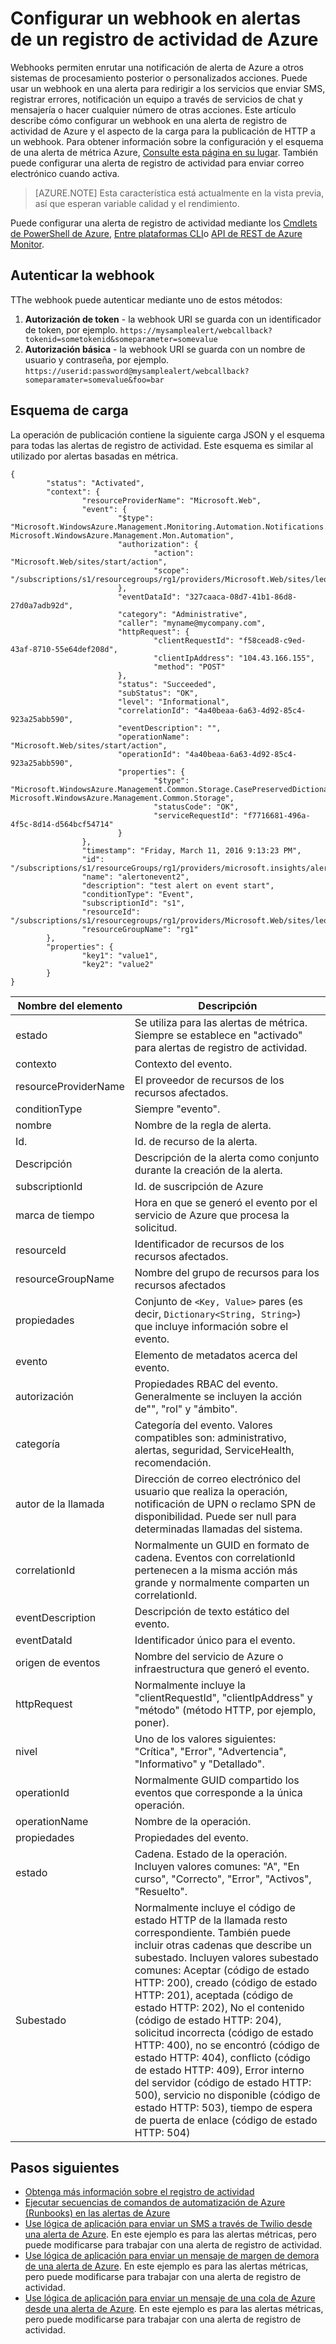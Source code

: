 <properties
    pageTitle="Configurar un webhook en alertas de registro de actividad de Azure | Microsoft Azure"
    description="Vea cómo usar las alertas de registro de actividad para llamar a webhooks. "
    authors="kamathashwin"
    manager="carolz"
    editor=""
    services="monitoring-and-diagnostics"
    documentationCenter="monitoring-and-diagnostics"/>

<tags
    ms.service="monitoring-and-diagnostics"
    ms.workload="na"
    ms.tgt_pltfrm="na"
    ms.devlang="na"
    ms.topic="article"
    ms.date="10/20/2016"
    ms.author="ashwink"/>

# <a name="configure-a-webhook-on-an-azure-activity-log-alerts"></a>Configurar un webhook en alertas de un registro de actividad de Azure

Webhooks permiten enrutar una notificación de alerta de Azure a otros sistemas de procesamiento posterior o personalizados acciones. Puede usar un webhook en una alerta para redirigir a los servicios que enviar SMS, registrar errores, notificación un equipo a través de servicios de chat y mensajería o hacer cualquier número de otras acciones. Este artículo describe cómo configurar un webhook en una alerta de registro de actividad de Azure y el aspecto de la carga para la publicación de HTTP a un webhook. Para obtener información sobre la configuración y el esquema de una alerta de métrica Azure, [Consulte esta página en su lugar](insights-webhooks-alerts.md). También puede configurar una alerta de registro de actividad para enviar correo electrónico cuando activa.

>[AZURE.NOTE] Esta característica está actualmente en la vista previa, así que esperan variable calidad y el rendimiento.

Puede configurar una alerta de registro de actividad mediante los [Cmdlets de PowerShell de Azure](insights-powershell-samples.md#create-alert-rules), [Entre plataformas CLI](insights-cli-samples.md#work-with-alerts)o [API de REST de Azure Monitor](https://msdn.microsoft.com/library/azure/dn933805.aspx).

## <a name="authenticating-the-webhook"></a>Autenticar la webhook
TThe webhook puede autenticar mediante uno de estos métodos:

1. **Autorización de token** - la webhook URI se guarda con un identificador de token, por ejemplo. `https://mysamplealert/webcallback?tokenid=sometokenid&someparameter=somevalue`
2.  **Autorización básica** - la webhook URI se guarda con un nombre de usuario y contraseña, por ejemplo. `https://userid:password@mysamplealert/webcallback?someparamater=somevalue&foo=bar`

## <a name="payload-schema"></a>Esquema de carga
La operación de publicación contiene la siguiente carga JSON y el esquema para todas las alertas de registro de actividad. Este esquema es similar al utilizado por alertas basadas en métrica.

```
{
        "status": "Activated",
        "context": {
                "resourceProviderName": "Microsoft.Web",
                "event": {
                        "$type": "Microsoft.WindowsAzure.Management.Monitoring.Automation.Notifications.GenericNotifications.Datacontracts.InstanceEventContext, Microsoft.WindowsAzure.Management.Mon.Automation",
                        "authorization": {
                                "action": "Microsoft.Web/sites/start/action",
                                "scope": "/subscriptions/s1/resourcegroups/rg1/providers/Microsoft.Web/sites/leoalerttest"
                        },
                        "eventDataId": "327caaca-08d7-41b1-86d8-27d0a7adb92d",
                        "category": "Administrative",
                        "caller": "myname@mycompany.com",
                        "httpRequest": {
                                "clientRequestId": "f58cead8-c9ed-43af-8710-55e64def208d",
                                "clientIpAddress": "104.43.166.155",
                                "method": "POST"
                        },
                        "status": "Succeeded",
                        "subStatus": "OK",
                        "level": "Informational",
                        "correlationId": "4a40beaa-6a63-4d92-85c4-923a25abb590",
                        "eventDescription": "",
                        "operationName": "Microsoft.Web/sites/start/action",
                        "operationId": "4a40beaa-6a63-4d92-85c4-923a25abb590",
                        "properties": {
                                "$type": "Microsoft.WindowsAzure.Management.Common.Storage.CasePreservedDictionary, Microsoft.WindowsAzure.Management.Common.Storage",
                                "statusCode": "OK",
                                "serviceRequestId": "f7716681-496a-4f5c-8d14-d564bcf54714"
                        }
                },
                "timestamp": "Friday, March 11, 2016 9:13:23 PM",
                "id": "/subscriptions/s1/resourceGroups/rg1/providers/microsoft.insights/alertrules/alertonevent2",
                "name": "alertonevent2",
                "description": "test alert on event start",
                "conditionType": "Event",
                "subscriptionId": "s1",
                "resourceId": "/subscriptions/s1/resourcegroups/rg1/providers/Microsoft.Web/sites/leoalerttest",
                "resourceGroupName": "rg1"
        },
        "properties": {
                "key1": "value1",
                "key2": "value2"
        }
}
```

|Nombre del elemento       |Descripción|
|---                |---|
|estado             |Se utiliza para las alertas de métrica. Siempre se establece en "activado" para alertas de registro de actividad.|
|contexto            |Contexto del evento.|
|resourceProviderName|El proveedor de recursos de los recursos afectados.|
|conditionType      |Siempre "evento".|
|nombre               |Nombre de la regla de alerta.|
|Id.                 |Id. de recurso de la alerta.|
|Descripción        |Descripción de la alerta como conjunto durante la creación de la alerta.|
|subscriptionId     |Id. de suscripción de Azure|
|marca de tiempo          |Hora en que se generó el evento por el servicio de Azure que procesa la solicitud.|
|resourceId         |Identificador de recursos de los recursos afectados.|
|resourceGroupName  |Nombre del grupo de recursos para los recursos afectados|
|propiedades         |Conjunto de `<Key, Value>` pares (es decir, `Dictionary<String, String>`) que incluye información sobre el evento.|
|evento              |Elemento de metadatos acerca del evento.|
|autorización      |Propiedades RBAC del evento. Generalmente se incluyen la acción de"", "rol" y "ámbito".|
|categoría           |Categoría del evento. Valores compatibles son: administrativo, alertas, seguridad, ServiceHealth, recomendación.|
|autor de la llamada             |Dirección de correo electrónico del usuario que realiza la operación, notificación de UPN o reclamo SPN de disponibilidad. Puede ser null para determinadas llamadas del sistema.|
|correlationId      |Normalmente un GUID en formato de cadena. Eventos con correlationId pertenecen a la misma acción más grande y normalmente comparten un correlationId.|
|eventDescription   |Descripción de texto estático del evento.|
|eventDataId        |Identificador único para el evento.|
|origen de eventos        |Nombre del servicio de Azure o infraestructura que generó el evento.|
|httpRequest        |Normalmente incluye la "clientRequestId", "clientIpAddress" y "método" (método HTTP, por ejemplo, poner).|
|nivel              |Uno de los valores siguientes: "Crítica", "Error", "Advertencia", "Informativo" y "Detallado".|
|operationId        |Normalmente GUID compartido los eventos que corresponde a la única operación.|
|operationName      |Nombre de la operación.|
|propiedades         |Propiedades del evento.|
|estado             |Cadena. Estado de la operación. Incluyen valores comunes: "A", "En curso", "Correcto", "Error", "Activos", "Resuelto".|
|Subestado          |Normalmente incluye el código de estado HTTP de la llamada resto correspondiente. También puede incluir otras cadenas que describe un subestado. Incluyen valores subestado comunes: Aceptar (código de estado HTTP: 200), creado (código de estado HTTP: 201), aceptada (código de estado HTTP: 202), No el contenido (código de estado HTTP: 204), solicitud incorrecta (código de estado HTTP: 400), no se encontró (código de estado HTTP: 404), conflicto (código de estado HTTP: 409), Error interno del servidor (código de estado HTTP: 500), servicio no disponible (código de estado HTTP: 503), tiempo de espera de puerta de enlace (código de estado HTTP: 504)|

## <a name="next-steps"></a>Pasos siguientes
- [Obtenga más información sobre el registro de actividad](monitoring-overview-activity-logs.md)
- [Ejecutar secuencias de comandos de automatización de Azure (Runbooks) en las alertas de Azure](http://go.microsoft.com/fwlink/?LinkId=627081)
- [Use lógica de aplicación para enviar un SMS a través de Twilio desde una alerta de Azure](https://github.com/Azure/azure-quickstart-templates/tree/master/201-alert-to-text-message-with-logic-app). En este ejemplo es para las alertas métricas, pero puede modificarse para trabajar con una alerta de registro de actividad.
- [Use lógica de aplicación para enviar un mensaje de margen de demora de una alerta de Azure](https://github.com/Azure/azure-quickstart-templates/tree/master/201-alert-to-slack-with-logic-app). En este ejemplo es para las alertas métricas, pero puede modificarse para trabajar con una alerta de registro de actividad.
- [Use lógica de aplicación para enviar un mensaje de una cola de Azure desde una alerta de Azure](https://github.com/Azure/azure-quickstart-templates/tree/master/201-alert-to-queue-with-logic-app). En este ejemplo es para las alertas métricas, pero puede modificarse para trabajar con una alerta de registro de actividad.
